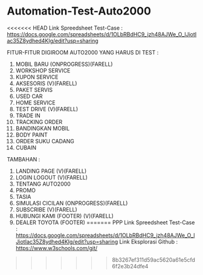# Automation-Test-Auto2000

<<<<<<< HEAD
Link Spreedsheet Test-Case : https://docs.google.com/spreadsheets/d/1OLbRBdHC9_jzh48AJWe_O_lJiotIac35Z8ydhed4KIg/edit?usp=sharing

FITUR-FITUR DIGIROOM AUTO2000 YANG HARUS DI TEST : 
1. MOBIL BARU (ONPROGRESS)(FARELL)
2. WORKSHOP SERVICE 
3. KUPON SERVICE
4. AKSESORIS (V)(FARELL)
5. PAKET SERVIS
6. USED CAR
7. HOME SERVICE
8. TEST DRIVE (V)(FARELL)
9. TRADE IN 
10. TRACKING ORDER
11. BANDINGKAN MOBIL 
12. BODY PAINT
13. ORDER SUKU CADANG
14. CUBAIN

TAMBAHAN : 
1. LANDING PAGE (V)(FARELL)
2. LOGIN LOGOUT (V)(FARELL)
3. TENTANG AUTO2000
4. PROMO
5. TASIA
6. SIMULASI CICILAN (ONPROGRESS)(FARELL)
7. SUBSCRIBE (V)(FARELL)
8. HUBUNGI KAMI (FOOTER) (V)(FARELL)
9. DEALER TOYOTA (FOOTER)
=======
PPP
Link Spreedsheet Test-Case : https://docs.google.com/spreadsheets/d/1OLbRBdHC9_jzh48AJWe_O_lJiotIac35Z8ydhed4KIg/edit?usp=sharing
Link Eksplorasi Github : https://www.w3schools.com/git/
>>>>>>> 8b3267ef311d59ac5620a61e5cfd6f2e3b24dfe4
